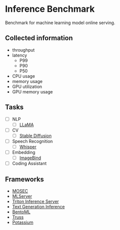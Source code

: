 # Inference Benchmark

Benchmark for machine learning model online serving.

## Collected information

- throughput
- latency
  - P99
  - P90
  - P50
- CPU usage
- memory usage
- GPU utilization
- GPU memory usage

## Tasks

- [ ] NLP
  - [ ] [LLaMA](https://github.com/facebookresearch/llama)
- [ ] CV
  - [ ] [Stable Diffusion](https://huggingface.co/runwayml/stable-diffusion-v1-5)
- [ ] Speech Recognition
  - [ ] [Whisper](https://github.com/openai/whisper)
- [ ] Embedding
  - [ ] [ImageBind](https://github.com/facebookresearch/ImageBind)
- [ ] Coding Assistant

## Frameworks

- [MOSEC](https://github.com/mosecorg/mosec)
- [MLServer](https://github.com/SeldonIO/MLServer)
- [Triton Inference Server](https://github.com/triton-inference-server/python_backend)
- [Text Generation Inference](https://github.com/huggingface/text-generation-inference)
- [BentoML](https://github.com/bentoml/BentoML)
- [Truss](https://github.com/basetenlabs/truss)
- [Potassium](https://github.com/bananaml/potassium)

